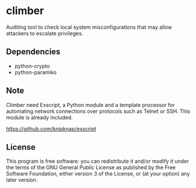 climber
=======

Auditing tool to check local system misconfigurations that may allow 
attackers to escalate privileges.


Dependencies
------------

* python-crypto
* python-paramiko


Note
------
Climber need Exscript, a Python module and a template processor for 
automating network connections over protocols such as Telnet or SSH. 
This module is already included.

https://github.com/knipknap/exscript


License
-------
This program is free software: you can redistribute it and/or modify 
it under the terms of the GNU General Public License as published by 
the Free Software Foundation, either version 3 of the License, or 
(at your option) any later version.
